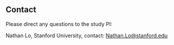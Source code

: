 





## Contact 
Please direct any questions to the study PI:

Nathan Lo, Stanford University, contact: Nathan.Lo@stanford.edu
